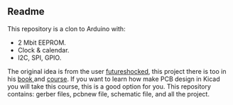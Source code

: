 ## Readme  
This repository is a clon to Arduino with:  
* 2 Mbit EEPROM.
* Clock & calendar.
* I2C, SPI, GPIO.  

The original idea is from the user [futureshocked](https://github.com/futureshocked), this project there is too in his [book ](https://techexplorations.com/st/kicad-like-a-pro-2e-support-page/)and [course](https://www.udemy.com/course/kicad-like-a-pro-2e/). If you want to learn how make PCB design in Kicad you will take this course, this is a good option for you. This repository contains: gerber files, pcbnew file, schematic file, and all the project.